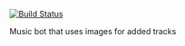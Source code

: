 [![Build Status](https://cloud.drone.io/api/badges/GigaFyde/Apollo/status.svg)](https://cloud.drone.io/GigaFyde/Apollo)

Music bot that uses images for added tracks
